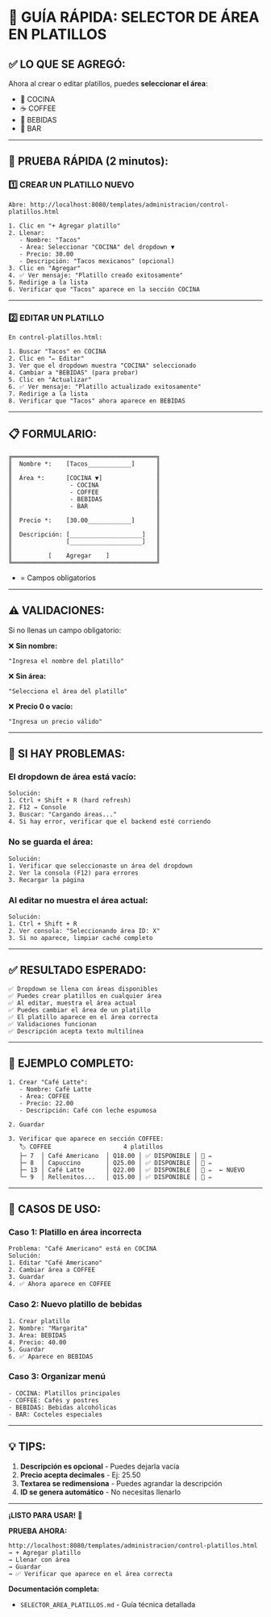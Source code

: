 # 🚀 GUÍA RÁPIDA: SELECTOR DE ÁREA EN PLATILLOS

## ✅ **LO QUE SE AGREGÓ:**

Ahora al crear o editar platillos, puedes **seleccionar el área**:
- 🍳 COCINA
- ☕ COFFEE  
- 🍹 BEBIDAS
- 🍺 BAR

---

## 🧪 **PRUEBA RÁPIDA (2 minutos):**

### **1️⃣ CREAR UN PLATILLO NUEVO**

```
Abre: http://localhost:8080/templates/administracion/control-platillos.html

1. Clic en "+ Agregar platillo"
2. Llenar:
   - Nombre: "Tacos"
   - Área: Seleccionar "COCINA" del dropdown ▼
   - Precio: 30.00
   - Descripción: "Tacos mexicanos" (opcional)
3. Clic en "Agregar"
4. ✅ Ver mensaje: "Platillo creado exitosamente"
5. Redirige a la lista
6. Verificar que "Tacos" aparece en la sección COCINA
```

---

### **2️⃣ EDITAR UN PLATILLO**

```
En control-platillos.html:

1. Buscar "Tacos" en COCINA
2. Clic en "✏️ Editar"
3. Ver que el dropdown muestra "COCINA" seleccionado
4. Cambiar a "BEBIDAS" (para probar)
5. Clic en "Actualizar"
6. ✅ Ver mensaje: "Platillo actualizado exitosamente"
7. Redirige a la lista
8. Verificar que "Tacos" ahora aparece en BEBIDAS
```

---

## 📋 **FORMULARIO:**

```
╔════════════════════════════════════════╗
║  Nombre *:    [Tacos____________]      ║
║                                        ║
║  Área *:      [COCINA ▼]               ║
║                - COCINA                ║
║                - COFFEE                ║
║                - BEBIDAS               ║
║                - BAR                   ║
║                                        ║
║  Precio *:    [30.00____________]      ║
║                                        ║
║  Descripción: [____________________]   ║
║               [____________________]   ║
║                                        ║
║          [    Agregar    ]             ║
╚════════════════════════════════════════╝
```

* = Campos obligatorios

---

## ⚠️ **VALIDACIONES:**

Si no llenas un campo obligatorio:

❌ **Sin nombre:**
```
"Ingresa el nombre del platillo"
```

❌ **Sin área:**
```
"Selecciona el área del platillo"
```

❌ **Precio 0 o vacío:**
```
"Ingresa un precio válido"
```

---

## 🔄 **SI HAY PROBLEMAS:**

### **El dropdown de área está vacío:**
```
Solución:
1. Ctrl + Shift + R (hard refresh)
2. F12 → Console
3. Buscar: "Cargando áreas..."
4. Si hay error, verificar que el backend esté corriendo
```

### **No se guarda el área:**
```
Solución:
1. Verificar que seleccionaste un área del dropdown
2. Ver la consola (F12) para errores
3. Recargar la página
```

### **Al editar no muestra el área actual:**
```
Solución:
1. Ctrl + Shift + R
2. Ver consola: "Seleccionando área ID: X"
3. Si no aparece, limpiar caché completo
```

---

## ✅ **RESULTADO ESPERADO:**

```
✅ Dropdown se llena con áreas disponibles
✅ Puedes crear platillos en cualquier área
✅ Al editar, muestra el área actual
✅ Puedes cambiar el área de un platillo
✅ El platillo aparece en el área correcta
✅ Validaciones funcionan
✅ Descripción acepta texto multilínea
```

---

## 📝 **EJEMPLO COMPLETO:**

```
1. Crear "Café Latte":
   - Nombre: Café Latte
   - Área: COFFEE
   - Precio: 22.00
   - Descripción: Café con leche espumosa
   
2. Guardar

3. Verificar que aparece en sección COFFEE:
   🏷️ COFFEE                    4 platillos
   ├─ 7  │ Café Americano  │ Q18.00 │ ✅ DISPONIBLE │ 🚫 ✏️
   ├─ 8  │ Capuccino       │ Q25.00 │ ✅ DISPONIBLE │ 🚫 ✏️
   ├─ 13 │ Café Latte      │ Q22.00 │ ✅ DISPONIBLE │ 🚫 ✏️  ← NUEVO
   └─ 9  │ Rellenitos...   │ Q15.00 │ ✅ DISPONIBLE │ 🚫 ✏️
```

---

## 🎯 **CASOS DE USO:**

### **Caso 1: Platillo en área incorrecta**
```
Problema: "Café Americano" está en COCINA
Solución:
1. Editar "Café Americano"
2. Cambiar área a COFFEE
3. Guardar
4. ✅ Ahora aparece en COFFEE
```

### **Caso 2: Nuevo platillo de bebidas**
```
1. Crear platillo
2. Nombre: "Margarita"
3. Área: BEBIDAS
4. Precio: 40.00
5. Guardar
6. ✅ Aparece en BEBIDAS
```

### **Caso 3: Organizar menú**
```
- COCINA: Platillos principales
- COFFEE: Cafés y postres
- BEBIDAS: Bebidas alcohólicas
- BAR: Cocteles especiales
```

---

## 💡 **TIPS:**

1. **Descripción es opcional** - Puedes dejarla vacía
2. **Precio acepta decimales** - Ej: 25.50
3. **Textarea se redimensiona** - Puedes agrandar la descripción
4. **ID se genera automático** - No necesitas llenarlo

---

**¡LISTO PARA USAR!** 🎉

**PRUEBA AHORA:**
```
http://localhost:8080/templates/administracion/control-platillos.html
→ + Agregar platillo
→ Llenar con área
→ Guardar
→ ✅ Verificar que aparece en el área correcta
```

**Documentación completa:**
- `SELECTOR_AREA_PLATILLOS.md` - Guía técnica detallada


